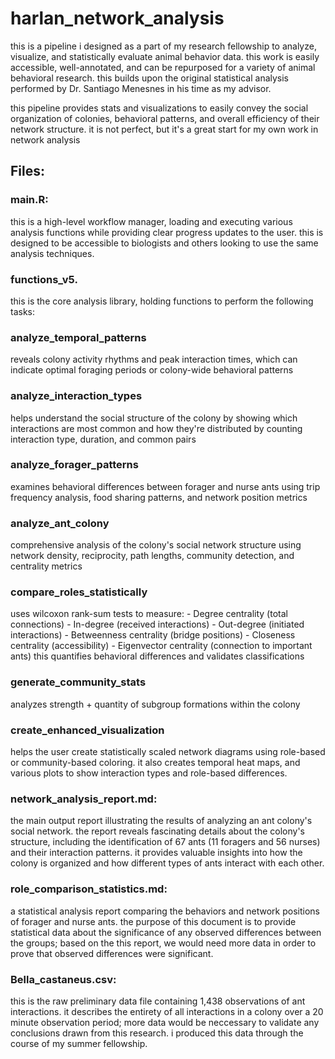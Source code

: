 # harlan_network_analysis
this is a pipeline i designed as a part of my research fellowship to analyze, visualize, and statistically evaluate animal behavior data. this work is easily accessible, well-annotated, and can be repurposed for a variety of animal behavioral research. this builds upon the original statistical analysis performed by Dr. Santiago Menesnes in his time as my advisor.

this pipeline provides stats and visualizations to easily convey the social organization of colonies, behavioral patterns, and overall efficiency of their network structure. it is not perfect, but it's a great start for my own work in network analysis

## Files: 
### main.R:
this is a high-level workflow manager, loading and executing various analysis functions while providing clear progress updates to the user. this is designed to be accessible to biologists and others looking to use the same analysis techniques. 
### functions_v5.
  this is the core analysis library, holding functions to perform the following tasks:  
  ### analyze_temporal_patterns
  reveals colony activity rhythms and peak interaction times, which can indicate optimal 
  foraging periods or colony-wide behavioral patterns
  ### analyze_interaction_types
  helps understand the social structure of the colony by showing which interactions are most 
  common and how they're distributed by counting interaction type, duration, and common pairs
  ### analyze_forager_patterns
  examines behavioral differences between forager and nurse ants using trip frequency analysis, food sharing patterns,
  and network position metrics
  ### analyze_ant_colony
  comprehensive analysis of the colony's social network structure using network density, reciprocity,
  path lengths, community detection, and centrality metrics
  ### compare_roles_statistically
  uses wilcoxon rank-sum tests to measure: 
    - Degree centrality (total connections)
    - In-degree (received interactions)
    - Out-degree (initiated interactions)
    - Betweenness centrality (bridge positions)
    - Closeness centrality (accessibility)
    - Eigenvector centrality (connection to important ants)
  this quantifies behavioral differences and validates classifications
  ### generate_community_stats
  analyzes strength + quantity of subgroup formations within the colony
  ### create_enhanced_visualization
  helps the user create statistically scaled network diagrams using role-based or community-based 
  coloring. it also creates temporal heat maps, and various plots to show interaction types and
  role-based differences.
  
### network_analysis_report.md:
the main output report illustrating the results of analyzing an ant colony's social network. the report reveals fascinating details about the colony's structure, including the identification of 67 ants (11 foragers and 56 nurses) and their interaction patterns. it provides valuable insights into how the colony is organized and how different types of ants interact with each other.

### role_comparison_statistics.md:
a statistical analysis report comparing the behaviors and network positions of forager and nurse ants. the purpose of this document is to provide statistical data about the significance of any observed differences between the groups; based on the  this report, we would need more data in order to prove that observed differences were significant.

### Bella_castaneus.csv:
this is the raw preliminary data file containing 1,438 observations of ant interactions. it describes the entirety of all interactions in a colony over a 20 minute observation period; more data would be neccessary to validate any conclusions drawn from this research. i produced this data through the course of my summer fellowship. 

